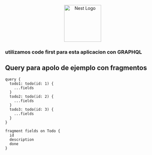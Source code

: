 <p align="center">
  <a href="http://nestjs.com/" target="blank"><img src="https://nestjs.com/img/logo-small.svg" width="120" alt="Nest Logo" /></a>
</p>

### utilizamos code first para esta aplicacion con GRAPHQL


## Query para apolo de ejemplo con fragmentos

```` 
query {
  todo1: todo(id: 1) {
    ...fields
  }
  todo2: todo(id: 2) {
    ...fields
  }
  todo3: todo(id: 3) {
    ...fields
  }
}

fragment fields on Todo {
  id
  description
  done
}
```` 